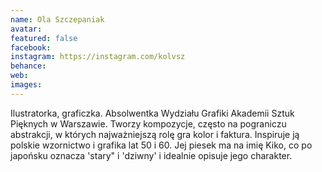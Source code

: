 ```yaml
---
name: Ola Szczepaniak
avatar: 
featured: false
facebook: 
instagram: https://instagram.com/kolvsz
behance: 
web:
images:
---
```

Ilustratorka, graficzka. Absolwentka Wydziału Grafiki Akademii Sztuk Pięknych w Warszawie. Tworzy kompozycje, często na pograniczu abstrakcji, w których najważniejszą rolę gra kolor i faktura. Inspiruje ją polskie wzornictwo i grafika lat 50 i 60. Jej piesek ma na imię Kiko, co po japońsku oznacza 'stary" i 'dziwny' i idealnie opisuje jego charakter.
